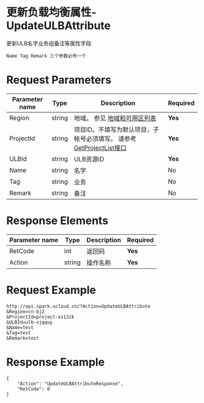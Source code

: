 # 更新负载均衡属性-UpdateULBAttribute

更新ULB名字业务组备注等属性字段

```
Name Tag Remark 三个参数必传一个
```

# Request Parameters
|Parameter name|Type|Description|Required|
|---|---|---|---|
|Region|string|地域。 参见 [地域和可用区列表](api/summary/regionlist)|**Yes**|
|ProjectId|string|项目ID。不填写为默认项目，子帐号必须填写。 请参考[GetProjectList接口](api/summary/get_project_list)|**Yes**|
|ULBId|string|ULB资源ID|**Yes**|
|Name|string|名字|No|
|Tag|string|业务|No|
|Remark|string|备注|No|

# Response Elements
|Parameter name|Type|Description|Required|
|---|---|---|---|
|RetCode|int|返回码|**Yes**|
|Action|string|操作名称|**Yes**|

# Request Example
```
http://api.spark.ucloud.cn/?Action=UpdateULBAttribute
&Region=cn-bj2
&ProjectId=project-xs13ik
&ULBId=ulb-xjqquy
&Name=test
&Tag=test
&Remark=test
```

# Response Example
```
{
    "Action": "UpdateULBAttributeResponse", 
    "RetCode": 0
}
```

